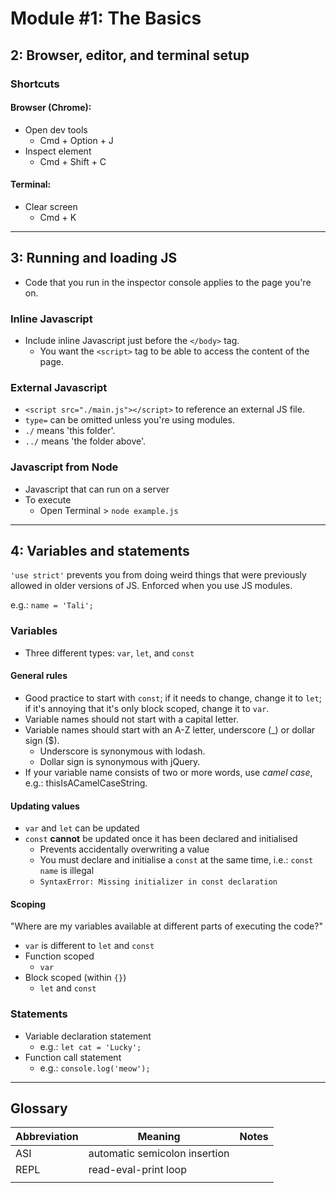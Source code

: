 # Module #1: The Basics

## 2: Browser, editor, and terminal setup
### Shortcuts

#### Browser (Chrome):
- Open dev tools
    - Cmd + Option + J
- Inspect element
    - Cmd + Shift + C

#### Terminal:
- Clear screen
    - Cmd + K

---

## 3: Running and loading JS
- Code that you run in the inspector console applies to the page you're on.

### Inline Javascript
- Include inline Javascript just before the `</body>` tag.
    - You want the `<script>` tag to be able to access the content of the page.

### External Javascript
- `<script src="./main.js"></script>` to reference an external JS file.
- `type=` can be omitted unless you're using modules.
- `./` means 'this folder'.
- `../` means 'the folder above'.

### Javascript from Node
- Javascript that can run on a server
- To execute
    - Open Terminal > `node example.js`

---

## 4: Variables and statements

`'use strict'` prevents you from doing weird things that were previously allowed in older versions of JS. Enforced when you use JS modules.

e.g.: `name = 'Tali';`

### Variables
- Three different types: `var`, `let`, and `const`

#### General rules
- Good practice to start with `const`; if it needs to change, change it to `let`; if it's annoying that it's only block scoped, change it to `var`.
- Variable names should not start with a capital letter.
- Variable names should start with an A-Z letter, underscore (_) or dollar sign ($).
    - Underscore is synonymous with lodash.
    - Dollar sign is synonymous with jQuery.
- If your variable name consists of two or more words, use *camel case*, e.g.: thisIsACamelCaseString.

#### Updating values
- `var` and `let` can be updated
- `const` **cannot** be updated once it has been declared and initialised
    - Prevents accidentally overwriting a value
    - You must declare and initialise a `const` at the same time, i.e.: `const name` is illegal
    - `SyntaxError: Missing initializer in const declaration`

#### Scoping
"Where are my variables available at different parts of executing the code?"
- `var` is different to `let` and `const`
- Function scoped
    - `var`
- Block scoped (within `{}`)
    - `let` and `const`

### Statements
- Variable declaration statement
    - e.g.: `let cat = 'Lucky';`
- Function call statement
    - e.g.: `console.log('meow');`

---

## Glossary
| Abbreviation | Meaning | Notes |
|---|---|---|
| ASI | automatic semicolon insertion |   |
| REPL | read-eval-print loop |   |
|   |   |   |
